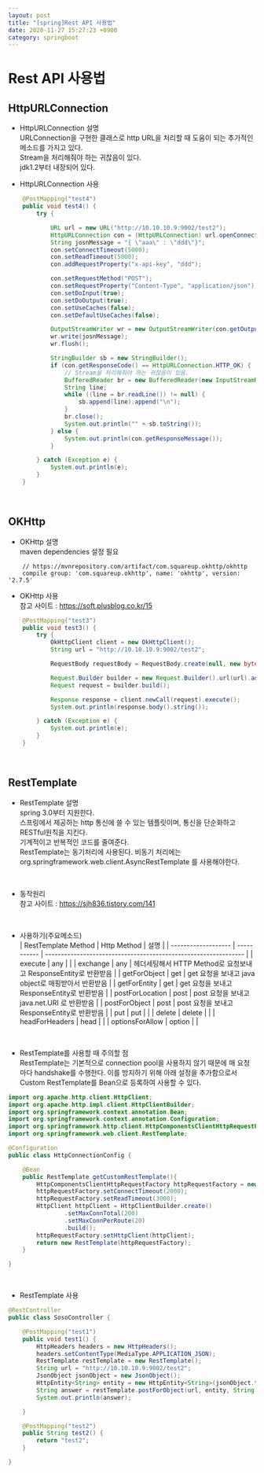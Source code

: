 ```yaml
---
layout: post
title: "[spring]Rest API 사용법"
date: 2020-11-27 15:27:23 +0900
category: springboot
---
```


# Rest API 사용법

## HttpURLConnection

- HttpURLConnection 설명  
  URLConnection을 구현한 클래스로 http URL을 처리할 때 도움이 되는 추가적인 메소드를 가지고 있다.  
  Stream을 처리해줘야 하는 귀찮음이 있다.  
  jdk1.2부터 내장되어 있다.

- HttpURLConnection 사용

```java
    @PostMapping("test4")
    public void test4() {
        try {

            URL url = new URL("http://10.10.10.9:9002/test2");
            HttpURLConnection con = (HttpURLConnection) url.openConnection();
            String josnMessage = "{ \"aaa\" : \"ddd\"}";
            con.setConnectTimeout(5000);
            con.setReadTimeout(5000);
            con.addRequestProperty("x-api-key", "ddd");

            con.setRequestMethod("POST");
            con.setRequestProperty("Content-Type", "application/json");
            con.setDoInput(true);
            con.setDoOutput(true);
            con.setUseCaches(false);
            con.setDefaultUseCaches(false);

            OutputStreamWriter wr = new OutputStreamWriter(con.getOutputStream());
            wr.write(josnMessage);
            wr.flush();

            StringBuilder sb = new StringBuilder();
            if (con.getResponseCode() == HttpURLConnection.HTTP_OK) {
                // Stream을 처리해줘야 하는 귀찮음이 있음.
                BufferedReader br = new BufferedReader(new InputStreamReader(con.getInputStream(), "utf-8"));
                String line;
                while ((line = br.readLine()) != null) {
                    sb.append(line).append("\n");
                }
                br.close();
                System.out.println("" + sb.toString());
            } else {
                System.out.println(con.getResponseMessage());
            }

        } catch (Exception e) {
            System.out.println(e);
        }
    }

```

<br/>

## OKHttp

- OKHttp 설명  
  maven dependencies 설정 필요

```console
    // https://mvnrepository.com/artifact/com.squareup.okhttp/okhttp
	compile group: 'com.squareup.okhttp', name: 'okhttp', version: '2.7.5'
```

- OKHttp 사용  
  참고 사이트 : https://soft.plusblog.co.kr/15

```java
    @PostMapping("test3")
    public void test3() {
        try {
            OkHttpClient client = new OkHttpClient();
            String url = "http://10.10.10.9:9002/test2";

            RequestBody requestBody = RequestBody.create(null, new byte[0]);

            Request.Builder builder = new Request.Builder().url(url).addHeader("aaaa", "dddd").post(requestBody);
            Request request = builder.build();

            Response response = client.newCall(request).execute();
            System.out.println(response.body().string());

        } catch (Exception e) {
            System.out.println(e);
        }
    }

```

<br/>

## RestTemplate

- RestTemplate 설명  
  spring 3.0부터 지원한다.  
  스프링에서 제공하는 http 통신에 쓸 수 있는 템플릿이며, 통신을 단순화하고 RESTful원칙을 지킨다.  
  기계적이고 반복적인 코드를 줄여준다.  
  RestTemplate는 동기처리에 사용된다. 비동기 처리에는 org.springframework.web.client.AsyncRestTemplate 를 사용해야한다.

<br/>

- 동작원리  
  참고 사이트 : https://sjh836.tistory.com/141

<br/>

- 사용하기(주요메소드)  
   | RestTemplate Method | Http Method | 설명                                                            |
   | ------------------- | ----------- | --------------------------------------------------------------- |
   | execute             | any         |                                                                 |
   | exchange            | any         | 헤더세팅해서 HTTP Method로 요청보내고 ResponseEntity로 반환받음 |
   | getForObject        | get         | get 요청을 보내고 java object로 매핑받아서 반환받음             |
   | getForEntity        | get         | get 요청을 보내고 ResponseEntity로 반환받음                     |
   | postForLocation     | post        | post 요청을 보내고 java.net.URI 로 반환받음                     |
   | postForObject       | post        | post 요청을 보내고 ResponseEntity로 반환받음                    |
   | put                 | put         |                                                                 |
   | delete              | delete      |                                                                 |
   | headForHeaders      | head        |                                                                 |
   | optionsForAllow     | option      |                                                                 |


<br/>

- RestTemplate를 사용할 때 주의할 점  
  RestTemplate는 기본적으로 connection pool을 사용하지 않기 때문에 매 요청마다 handshake를 수행한다.
  이를 방지하기 위해 아래 설정을 추가함으로서 Custom RestTemplate를 Bean으로 등록하여 사용할 수 있다.

```java
import org.apache.http.client.HttpClient;
import org.apache.http.impl.client.HttpClientBuilder;
import org.springframework.context.annotation.Bean;
import org.springframework.context.annotation.Configuration;
import org.springframework.http.client.HttpComponentsClientHttpRequestFactory;
import org.springframework.web.client.RestTemplate;

@Configuration
public class HttpConnectionConfig {

    @Bean
    public RestTemplate getCustomRestTemplate(){
        HttpComponentsClientHttpRequestFactory httpRequestFactory = new HttpComponentsClientHttpRequestFactory();
        httpRequestFactory.setConnectTimeout(2000);
        httpRequestFactory.setReadTimeout(3000);
        HttpClient httpClient = HttpClientBuilder.create()
                .setMaxConnTotal(200)
                .setMaxConnPerRoute(20)
                .build();
        httpRequestFactory.setHttpClient(httpClient);
        return new RestTemplate(httpRequestFactory);
    }

}
```

<br/>

- RestTemplate 사용

```java
@RestController
public class SosoController {

    @PostMapping("test1")
    public void test1() {
        HttpHeaders headers = new HttpHeaders();
        headers.setContentType(MediaType.APPLICATION_JSON);
        RestTemplate restTemplate = new RestTemplate();
        String url = "http://10.10.10.9:9002/test2";
        JsonObject jsonObject = new JsonObject();
        HttpEntity<String> entity = new HttpEntity<String>(jsonObject.toString(), headers);
        String answer = restTemplate.postForObject(url, entity, String.class);
        System.out.println(answer);

    }

    @PostMapping("test2")
    public String test2() {
        return "test2";
    }

}
```
